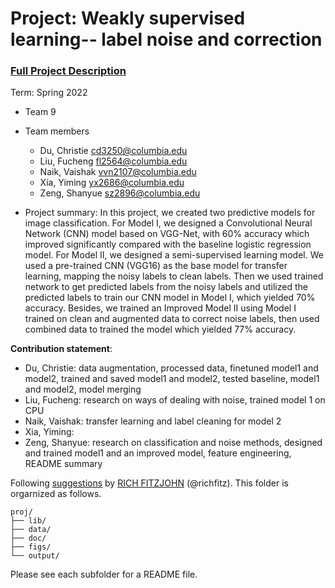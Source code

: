 # Project: Weakly supervised learning-- label noise and correction


### [Full Project Description](doc/project3_desc.md)

Term: Spring 2022

+ Team 9
+ Team members
	+ Du, Christie cd3250@columbia.edu 
	+ Liu, Fucheng fl2564@columbia.edu
	+ Naik, Vaishak vvn2107@columbia.edu
	+ Xia, Yiming yx2686@columbia.edu
	+ Zeng, Shanyue sz2896@columbia.edu

+ Project summary: 
In this project, we created two predictive models for image classification. For Model I, we designed a Convolutional Neural Network (CNN) model based on VGG-Net, with 60% accuracy which improved significantly compared with the baseline logistic regression model. For Model II, we designed a semi-supervised learning model. We used a pre-trained CNN (VGG16) as the base model for transfer learning, mapping the noisy labels to clean labels. Then we used trained network to get predicted labels from the noisy labels and utilized the predicted labels to train our CNN model in Model I, which yielded 70% accuracy. Besides, we trained an Improved Model II using Model I trained on clean and augmented data to correct noise labels, then used combined data to trained the model which yielded 77% accuracy.
	
**Contribution statement**: 
+ Du, Christie: data augmentation, processed data, finetuned model1 and model2, trained and saved model1 and model2, tested baseline, model1 and model2, model merging
+ Liu, Fucheng: research on ways of dealing with noise, trained model 1 on CPU
+ Naik, Vaishak: transfer learning and label cleaning for model 2
+ Xia, Yiming:
+ Zeng, Shanyue: research on classification and noise methods, designed and trained model1 and an improved model, feature engineering, README summary

Following [suggestions](http://nicercode.github.io/blog/2013-04-05-projects/) by [RICH FITZJOHN](http://nicercode.github.io/about/#Team) (@richfitz). This folder is orgarnized as follows.

```
proj/
├── lib/
├── data/
├── doc/
├── figs/
└── output/
```

Please see each subfolder for a README file.
